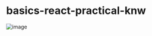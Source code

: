 # basics-react-practical-knw
![image](https://user-images.githubusercontent.com/56263059/169822637-ecd51087-e554-436c-9501-ccc376907a65.png)
